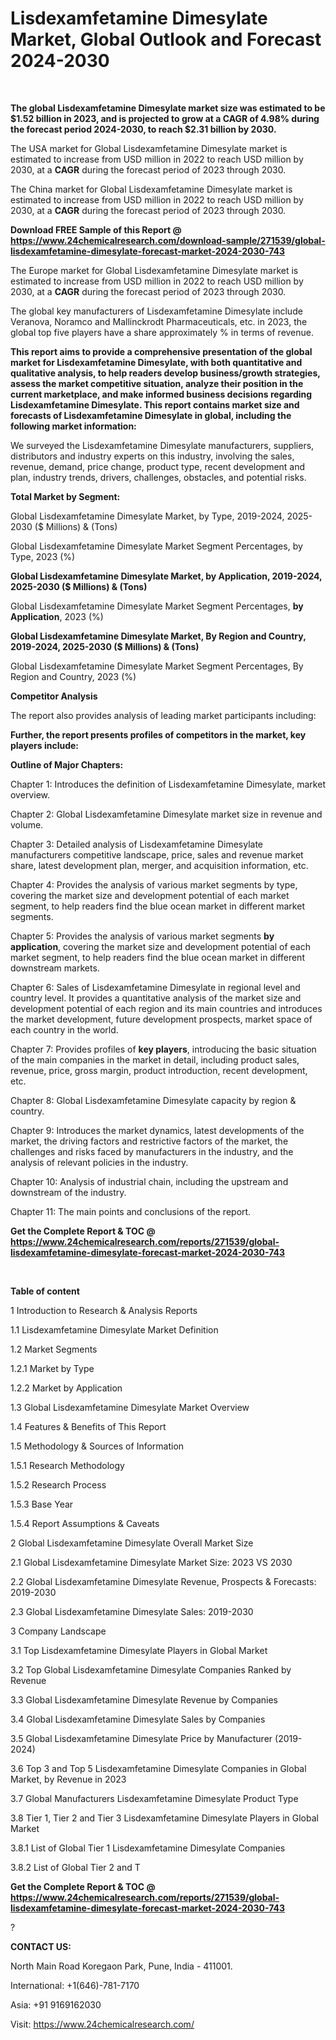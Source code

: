 <h1>Lisdexamfetamine Dimesylate Market, Global Outlook and Forecast 2024-2030</h1><br/><p><strong>The global Lisdexamfetamine Dimesylate market size was estimated to be $1.52 billion in 2023, and is projected to grow at a <strong>CAGR</strong> of 4.98% during the forecast period 2024-2030, to reach $2.31 billion by 2030.</strong></p>
 
 
 
 <p>The USA market for Global Lisdexamfetamine Dimesylate market is estimated to increase from USD million in 2022 to reach USD million by 2030, at a <strong>CAGR</strong> during the forecast period of 2023 through 2030.</p>
 
 
 
 <p>The China market for Global Lisdexamfetamine Dimesylate market is estimated to increase from USD million in 2022 to reach USD million by 2030, at a <strong>CAGR</strong> during the forecast period of 2023 through 2030.</p>
 
 
 
 <div><b>Download FREE Sample of this Report @ <a href="https://www.24chemicalresearch.com/download-sample/271539/global-lisdexamfetamine-dimesylate-forecast-market-2024-2030-743">https://www.24chemicalresearch.com/download-sample/271539/global-lisdexamfetamine-dimesylate-forecast-market-2024-2030-743</a></b></div>
 
 
 
 <p>The Europe market for Global Lisdexamfetamine Dimesylate market is estimated to increase from USD million in 2022 to reach USD million by 2030, at a <strong>CAGR</strong> during the forecast period of 2023 through 2030.</p>
 
 
 
 <p>The global key manufacturers of Lisdexamfetamine Dimesylate include Veranova, Noramco and Mallinckrodt Pharmaceuticals, etc. in 2023, the global top five players have a share approximately % in terms of revenue.</p>
 
 
 
 <p><strong>This report aims to provide a comprehensive presentation of the global market for Lisdexamfetamine Dimesylate, with both quantitative and qualitative analysis, to help readers develop business/growth strategies, assess the market competitive situation, analyze their position in the current marketplace, and make informed business decisions regarding Lisdexamfetamine Dimesylate. This report contains market size and forecasts of Lisdexamfetamine Dimesylate in global, including the following market information:</strong></p>
 
 
 
 <p>We surveyed the Lisdexamfetamine Dimesylate manufacturers, suppliers, distributors and industry experts on this industry, involving the sales, revenue, demand, price change, product type, recent development and plan, industry trends, drivers, challenges, obstacles, and potential risks.</p>
 
 
 
 <p><strong>Total Market by Segment:</strong></p>
 
 
 
 <p>Global Lisdexamfetamine Dimesylate Market, by Type, 2019-2024, 2025-2030 ($ Millions) & (Tons)</p>
 
 
 
 <p>Global Lisdexamfetamine Dimesylate Market Segment Percentages, by Type, 2023 (%)</p>
 
 
 
 <p><strong>Global Lisdexamfetamine Dimesylate Market, <strong>by Application</strong>, 2019-2024, 2025-2030 ($ Millions) & (Tons)</strong></p>
 
 
 
 <p>Global Lisdexamfetamine Dimesylate Market Segment Percentages, <strong>by Application</strong>, 2023 (%)</p>
 
 
 
 <p><strong>Global Lisdexamfetamine Dimesylate Market, By Region and Country, 2019-2024, 2025-2030 ($ Millions) & (Tons)</strong></p>
 
 
 
 <p>Global Lisdexamfetamine Dimesylate Market Segment Percentages, By Region and Country, 2023 (%)</p>
 
 
 
 <p><strong>Competitor Analysis</strong></p>
 
 
 
 <p>The report also provides analysis of leading market participants including:</p>
 
 
 
 <p><strong>Further, the report presents profiles of competitors in the market, <strong>key players</strong> include:</strong></p>
 
 
 
 <p><strong>Outline of Major Chapters:</strong></p>
 
 
 
 <p>Chapter 1: Introduces the definition of Lisdexamfetamine Dimesylate, market overview.</p>
 
 
 
 <p>Chapter 2: Global Lisdexamfetamine Dimesylate market size in revenue and volume.</p>
 
 
 
 <p>Chapter 3: Detailed analysis of Lisdexamfetamine Dimesylate manufacturers competitive landscape, price, sales and revenue market share, latest development plan, merger, and acquisition information, etc.</p>
 
 
 
 <p>Chapter 4: Provides the analysis of various market segments by type, covering the market size and development potential of each market segment, to help readers find the blue ocean market in different market segments.</p>
 
 
 
 <p>Chapter 5: Provides the analysis of various market segments <strong>by application</strong>, covering the market size and development potential of each market segment, to help readers find the blue ocean market in different downstream markets.</p>
 
 
 
 <p>Chapter 6: Sales of Lisdexamfetamine Dimesylate in regional level and country level. It provides a quantitative analysis of the market size and development potential of each region and its main countries and introduces the market development, future development prospects, market space of each country in the world.</p>
 
 
 
 <p>Chapter 7: Provides profiles of <strong>key players</strong>, introducing the basic situation of the main companies in the market in detail, including product sales, revenue, price, gross margin, product introduction, recent development, etc.</p>
 
 
 
 <p>Chapter 8: Global Lisdexamfetamine Dimesylate capacity by region & country.</p>
 
 
 
 <p>Chapter 9: Introduces the market dynamics, latest developments of the market, the driving factors and restrictive factors of the market, the challenges and risks faced by manufacturers in the industry, and the analysis of relevant policies in the industry.</p>
 
 
 
 <p>Chapter 10: Analysis of industrial chain, including the upstream and downstream of the industry.</p>
 
 
 
 <p>Chapter 11: The main points and conclusions of the report.</p>
 
 
 
 <div><b>Get the Complete Report & TOC @ <a href="https://www.24chemicalresearch.com/reports/271539/global-lisdexamfetamine-dimesylate-forecast-market-2024-2030-743">https://www.24chemicalresearch.com/reports/271539/global-lisdexamfetamine-dimesylate-forecast-market-2024-2030-743</a></b></div>
 
 
 
 <p><br />
 
 <b>Table of content</b></p>
 
 
 
 <p>1 Introduction to Research & Analysis Reports<br />
 
 1.1 Lisdexamfetamine Dimesylate Market Definition<br />
 
 1.2 Market Segments<br />
 
 1.2.1 Market by Type<br />
 
 1.2.2 Market by Application<br />
 
 1.3 Global Lisdexamfetamine Dimesylate Market Overview<br />
 
 1.4 Features & Benefits of This Report<br />
 
 1.5 Methodology & Sources of Information<br />
 
 1.5.1 Research Methodology<br />
 
 1.5.2 Research Process<br />
 
 1.5.3 Base Year<br />
 
 1.5.4 Report Assumptions & Caveats<br />
 
 2 Global Lisdexamfetamine Dimesylate Overall Market Size<br />
 
 2.1 Global Lisdexamfetamine Dimesylate Market Size: 2023 VS 2030<br />
 
 2.2 Global Lisdexamfetamine Dimesylate Revenue, Prospects & Forecasts: 2019-2030<br />
 
 2.3 Global Lisdexamfetamine Dimesylate Sales: 2019-2030<br />
 
 3 Company Landscape<br />
 
 3.1 Top Lisdexamfetamine Dimesylate Players in Global Market<br />
 
 3.2 Top Global Lisdexamfetamine Dimesylate Companies Ranked by Revenue<br />
 
 3.3 Global Lisdexamfetamine Dimesylate Revenue by Companies<br />
 
 3.4 Global Lisdexamfetamine Dimesylate Sales by Companies<br />
 
 3.5 Global Lisdexamfetamine Dimesylate Price by Manufacturer (2019-2024)<br />
 
 3.6 Top 3 and Top 5 Lisdexamfetamine Dimesylate Companies in Global Market, by Revenue in 2023<br />
 
 3.7 Global Manufacturers Lisdexamfetamine Dimesylate Product Type<br />
 
 3.8 Tier 1, Tier 2 and Tier 3 Lisdexamfetamine Dimesylate Players in Global Market<br />
 
 3.8.1 List of Global Tier 1 Lisdexamfetamine Dimesylate Companies<br />
 
 3.8.2 List of Global Tier 2 and T</p>
 
 
 
 <div><b>Get the Complete Report & TOC @ <a href="https://www.24chemicalresearch.com/reports/271539/global-lisdexamfetamine-dimesylate-forecast-market-2024-2030-743">https://www.24chemicalresearch.com/reports/271539/global-lisdexamfetamine-dimesylate-forecast-market-2024-2030-743</a></b></div>
 
 
 
 <p>? </p>
 
 
 
 <p><b>CONTACT US:</b><br />
 
 North Main Road Koregaon Park, Pune, India - 411001.<br />
 
 International: +1(646)-781-7170<br />
 
 Asia: +91 9169162030<br />
 
 Visit: <a href="https://www.24chemicalresearch.com/">https://www.24chemicalresearch.com/</a></p>